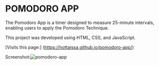 # POMODORO APP

The Pomodoro App is a timer designed to measure 25-minute intervals, enabling users to apply the Pomodoro Technique.

This project was developed using HTML, CSS, and JavaScript.

[Visits this page:] (https://hottaissa.github.io/pomodoro-app/)

Screenshot:![pomodoro-app](https://github.com/user-attachments/assets/36fd7302-1c18-4a28-8e3b-e0a7f99747e1)
